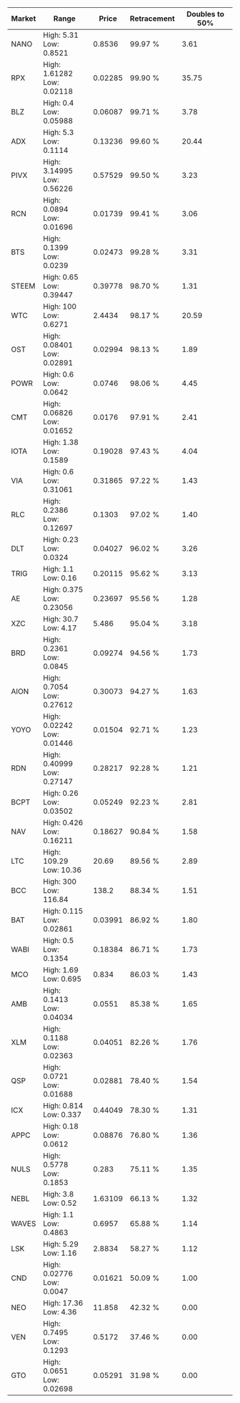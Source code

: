 | Market | Range | Price| Retracement | Doubles to 50% |
| --- | --- | --- | --- | --- |
| NANO | High: 5.31<br />Low: 0.8521 | 0.8536 | 99.97 % | 3.61 |
| RPX | High: 1.61282<br />Low: 0.02118 | 0.02285 | 99.90 % | 35.75 |
| BLZ | High: 0.4<br />Low: 0.05988 | 0.06087 | 99.71 % | 3.78 |
| ADX | High: 5.3<br />Low: 0.1114 | 0.13236 | 99.60 % | 20.44 |
| PIVX | High: 3.14995<br />Low: 0.56226 | 0.57529 | 99.50 % | 3.23 |
| RCN | High: 0.0894<br />Low: 0.01696 | 0.01739 | 99.41 % | 3.06 |
| BTS | High: 0.1399<br />Low: 0.0239 | 0.02473 | 99.28 % | 3.31 |
| STEEM | High: 0.65<br />Low: 0.39447 | 0.39778 | 98.70 % | 1.31 |
| WTC | High: 100<br />Low: 0.6271 | 2.4434 | 98.17 % | 20.59 |
| OST | High: 0.08401<br />Low: 0.02891 | 0.02994 | 98.13 % | 1.89 |
| POWR | High: 0.6<br />Low: 0.0642 | 0.0746 | 98.06 % | 4.45 |
| CMT | High: 0.06826<br />Low: 0.01652 | 0.0176 | 97.91 % | 2.41 |
| IOTA | High: 1.38<br />Low: 0.1589 | 0.19028 | 97.43 % | 4.04 |
| VIA | High: 0.6<br />Low: 0.31061 | 0.31865 | 97.22 % | 1.43 |
| RLC | High: 0.2386<br />Low: 0.12697 | 0.1303 | 97.02 % | 1.40 |
| DLT | High: 0.23<br />Low: 0.0324 | 0.04027 | 96.02 % | 3.26 |
| TRIG | High: 1.1<br />Low: 0.16 | 0.20115 | 95.62 % | 3.13 |
| AE | High: 0.375<br />Low: 0.23056 | 0.23697 | 95.56 % | 1.28 |
| XZC | High: 30.7<br />Low: 4.17 | 5.486 | 95.04 % | 3.18 |
| BRD | High: 0.2361<br />Low: 0.0845 | 0.09274 | 94.56 % | 1.73 |
| AION | High: 0.7054<br />Low: 0.27612 | 0.30073 | 94.27 % | 1.63 |
| YOYO | High: 0.02242<br />Low: 0.01446 | 0.01504 | 92.71 % | 1.23 |
| RDN | High: 0.40999<br />Low: 0.27147 | 0.28217 | 92.28 % | 1.21 |
| BCPT | High: 0.26<br />Low: 0.03502 | 0.05249 | 92.23 % | 2.81 |
| NAV | High: 0.426<br />Low: 0.16211 | 0.18627 | 90.84 % | 1.58 |
| LTC | High: 109.29<br />Low: 10.36 | 20.69 | 89.56 % | 2.89 |
| BCC | High: 300<br />Low: 116.84 | 138.2 | 88.34 % | 1.51 |
| BAT | High: 0.115<br />Low: 0.02861 | 0.03991 | 86.92 % | 1.80 |
| WABI | High: 0.5<br />Low: 0.1354 | 0.18384 | 86.71 % | 1.73 |
| MCO | High: 1.69<br />Low: 0.695 | 0.834 | 86.03 % | 1.43 |
| AMB | High: 0.1413<br />Low: 0.04034 | 0.0551 | 85.38 % | 1.65 |
| XLM | High: 0.1188<br />Low: 0.02363 | 0.04051 | 82.26 % | 1.76 |
| QSP | High: 0.0721<br />Low: 0.01688 | 0.02881 | 78.40 % | 1.54 |
| ICX | High: 0.814<br />Low: 0.337 | 0.44049 | 78.30 % | 1.31 |
| APPC | High: 0.18<br />Low: 0.0612 | 0.08876 | 76.80 % | 1.36 |
| NULS | High: 0.5778<br />Low: 0.1853 | 0.283 | 75.11 % | 1.35 |
| NEBL | High: 3.8<br />Low: 0.52 | 1.63109 | 66.13 % | 1.32 |
| WAVES | High: 1.1<br />Low: 0.4863 | 0.6957 | 65.88 % | 1.14 |
| LSK | High: 5.29<br />Low: 1.16 | 2.8834 | 58.27 % | 1.12 |
| CND | High: 0.02776<br />Low: 0.0047 | 0.01621 | 50.09 % | 1.00 |
| NEO | High: 17.36<br />Low: 4.36 | 11.858 | 42.32 % | 0.00 |
| VEN | High: 0.7495<br />Low: 0.1293 | 0.5172 | 37.46 % | 0.00 |
| GTO | High: 0.0651<br />Low: 0.02698 | 0.05291 | 31.98 % | 0.00 |

